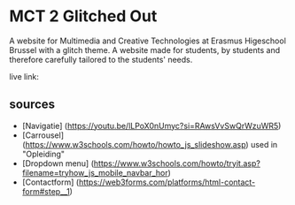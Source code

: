 # MCT 2 Glitched Out

A website for Multimedia and Creative Technologies at Erasmus Higeschool Brussel with a glitch theme. A website made for students, by students and therefore carefully tailored to the students' needs.

live link:

## sources

- [Navigatie] (https://youtu.be/lLPoX0nUmyc?si=RAwsVvSwQrWzuWR5)
- [Carrousel] (https://www.w3schools.com/howto/howto_js_slideshow.asp) used in "Opleiding"
- [Dropdown menu] (https://www.w3schools.com/howto/tryit.asp?filename=tryhow_js_mobile_navbar_hor)
- [Contactform] (https://web3forms.com/platforms/html-contact-form#step__1)
